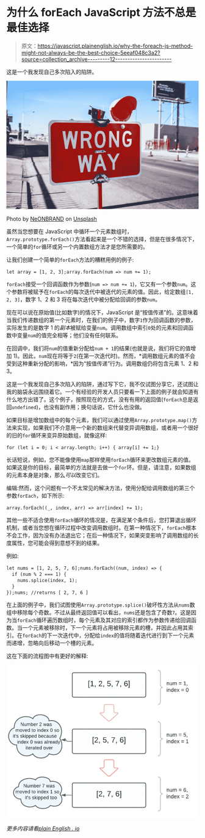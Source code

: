 # 为什么 forEach JavaScript 方法不总是最佳选择

> 原文：<https://javascript.plainenglish.io/why-the-foreach-js-method-might-not-always-be-the-best-choice-5eeaf048c3a2?source=collection_archive---------12----------------------->

这是一个我发现自己多次陷入的陷阱。

![](img/a0081bfe96a58b7dd1d1b7f6f2a92e39.png)

Photo by [NeONBRAND](https://unsplash.com/@neonbrand?utm_source=medium&utm_medium=referral) on [Unsplash](https://unsplash.com?utm_source=medium&utm_medium=referral)

虽然当您想要在 JavaScript 中循环一个元素数组时，`Array.prototype.forEach()`方法看起来是一个不错的选择，但是在很多情况下，一个简单的`for`循环或另一个内置数组方法才是您所需要的。

让我们创建一个简单的`forEach`方法的糟糕用例的例子:

```
let array = [1, 2, 3];array.forEach(num => num += 1);
```

`forEach`接受一个回调函数作为参数(`num => num += 1`)，它又有一个参数`num`。这个参数将被赋予在`forEach`的每次迭代中被迭代的元素的值。因此，给定数组`[1, 2, 3]`，数字 1、2 和 3 将在每次迭代中被分配给回调的参数`num`。

现在可以说在原始值(比如数字)的情况下，JavaScript 是“按值传递”的。这意味着当我们传递数组的第一个元素时，在我们的例子中，数字`1`作为回调函数的参数，实际发生的是数字 1 的*副本*被赋给变量`num`。调用数组中索引`0`处的元素和回调函数中变量`num`的值完全相等；他们没有任何联系。

在回调中，我们将`num`的值重新分配给`num + 1`的结果(也就是说，我们将它的值增加 1)。因此，`num`现在将等于`2`(在第一次迭代时)。然而，*调用数组元素的值不会受到这种重新分配的影响，*因为“按值传递”行为。调用数组仍将包含元素 1、2 和 3。

这是一个我发现自己多次陷入的陷阱，通过写下它，我不仅试图分享它，还试图让我的脑袋永远围绕着它。一个有经验的开发人员只要看一下上面的例子就会知道有什么地方出错了。这个例子，按照现在的方式，没有有用的返回值(`forEach`总是返回`undefined`)，也没有副作用；换句话说，它什么也没做。

如果目标是增加数组中的每个元素，我们可以通过使用`Array.prototype.map()`方法来实现，如果我们不介意用一个新的数组来代替变异调用数组，或者用一个很好的旧的`for`循环来变异原始数组，就像这样:

```
for (let i = 0; i < array.length; i++) { array[i] += 1;}
```

长话短说，例如，您不能像使用`map`那样使用`forEach`循环来更改数组元素的值。如果这是你的目标，最简单的方法就是去做一个`for`环。但是，请注意，如果数组的元素本身是对象，那么*可以*改变它们。

编辑:然而，这个问题有一个不太常见的解决方法，使用分配给调用数组的第三个参数`forEach`，如下所示:

```
array.forEach((_, index, arr) => arr[index] += 1);
```

其他一些不适合使用`forEach`循环的情况是，在满足某个条件后，您打算退出循环机制，或者当您想在循环过程中改变调用数组时。在第一种情况下，`forEach`根本不会工作，因为没有办法退出它；在后一种情况下，如果突变影响了调用数组的长度属性，您可能会得到意想不到的结果。

例如:

```
let nums = [1, 2, 5, 7, 6];nums.forEach((num, index) => {
  if (num % 2 === 1) {
    nums.splice(index, 1);
  }
});nums; //returns [ 2, 7, 6 ]
```

在上面的例子中，我们试图使用`Array.prototype.splice()`破坏性方法从`nums`数组中移除每个奇数。不过从最终返回值可以看出，`nums`还是包含了奇数`7`。这是因为当`forEach`循环遍历数组时，每个元素及其对应的索引都作为参数传递给回调函数。当一个元素被移除时，下一个元素将占用被移除元素的槽，并因此占用其索引。在`forEach`的下一次迭代中，分配给`index`的值将随着迭代进行到下一个元素而递增，忽略向后移动一个槽的元素。

这在下面的流程图中有更好的解释:

![](img/19d2887db1c89d139b2a4865524eda9c.png)

*更多内容请看*[*plain English . io*](http://plainenglish.io/)